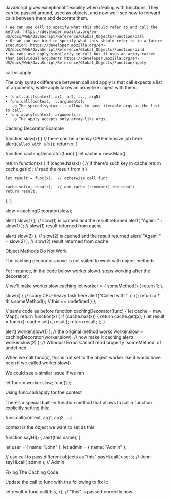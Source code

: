 JavaScript gives exceptional flexibility when dealing with functions. They can be passed around, used as objects, and now we’ll see how to forward calls between them and decorate them.

	• We can use call to specify what this should refer to and call the method: https://developer.mozilla.org/en-US/docs/Web/JavaScript/Reference/Global_Objects/Function/call
	• Or we can use bind to specify what this should refer to in a future execution: https://developer.mozilla.org/en-US/docs/Web/JavaScript/Reference/Global_Objects/Function/bind
	• We cans use apply simnilarly to call but it uses an array rather than individual arguments https://developer.mozilla.org/en-US/docs/Web/JavaScript/Reference/Global_Objects/Function/apply


call vs apply

The only syntax difference between call and apply is that call expects a list of arguments, while apply takes an array-like object with them.

	• funct.call(context, ar1, ar2, ..., argN)
	• func.call(context, ...arguments);
		○ The spread syntax ... allows to pass iterable args as the list to call.
	• func.apply(context, arguments);
		○ The apply accepts only array-like args.


Caching Decorator Example

function slow(x) {
  // there can be a heavy CPU-intensive job here
  alert(`Called with ${x}`);
  return x;
}
 
function cachingDecorator(func) {
  let cache = new Map();
 
  return function(x) {
    if (cache.has(x)) {    // if there's such key in cache
      return cache.get(x); // read the result from it
    }
 
    let result = func(x);  // otherwise call func
 
    cache.set(x, result);  // and cache (remember) the result
    return result;
  };
}
 
slow = cachingDecorator(slow);
 
alert( slow(1) ); // slow(1) is cached and the result returned
alert( "Again: " + slow(1) ); // slow(1) result returned from cache
 
alert( slow(2) ); // slow(2) is cached and the result returned
alert( "Again: " + slow(2) ); // slow(2) result returned from cache


Object Methods Do Not Work

The caching decorator above is not suited to work with object methods.

For instance, in the code below worker.slow() stops working after the decoration:

// we'll make worker.slow caching
let worker = {
  someMethod() {
    return 1;
  },
 
  slow(x) {
    // scary CPU-heavy task here
    alert("Called with " + x);
    return x * this.someMethod(); // this == undefined
  }
};
 
// same code as before
function cachingDecorator(func) {
  let cache = new Map();
  return function(x) {
    if (cache.has(x)) {
      return cache.get(x);
    }
    let result = func(x);
    cache.set(x, result);
    return result;
  };
}
 
alert( worker.slow(1) ); // the original method works
worker.slow = cachingDecorator(worker.slow); // now make it caching
alert( worker.slow(2) ); // Whoops! Error: Cannot read property 'someMethod' of undefined


When we call func(x), this is not set to the object worker like it would have been if we called worker.slow()

We could see a similar issue if we ran

let func = worker.slow;
func(2);

Using func.call/apply for the context

There’s a special built-in function method that allows to call a function explicitly setting this:

func.call(context, arg1, arg2, ...)

context is the object we want to set as this

function sayHi() {
  alert(this.name);
}
 
let user = { name: "John" };
let admin = { name: "Admin" };
 
// use call to pass different objects as "this"
sayHi.call( user ); // John
sayHi.call( admin ); // Admin

Fixing The Caching Code

Update the call to func with the following to fix it:

let result = func.call(this, x); // "this" is passed correctly now

